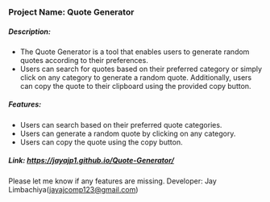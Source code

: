 ### Project Name: Quote Generator

##### Description: 
- The Quote Generator is a tool that enables users to generate random quotes according to their preferences.
- Users can search for quotes based on their preferred category or simply click on any category to generate a random quote. Additionally, users can copy the quote to their clipboard using the provided copy button.

##### Features:
- Users can search based on their preferred quote categories.
- Users can generate a random quote by clicking on any category.
- Users can copy the quote using the copy button.
##### Link: https://jayajp1.github.io/Quote-Generator/ 

Please let me know if any features are missing.
Developer: Jay Limbachiya(jayajcomp123@gmail.com)
